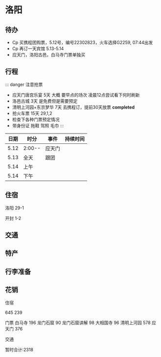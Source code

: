 # 洛阳

## 待办

* Cp 买携程团购票，5.12号，编号22302823，火车选择G2259, 07:44出发
* Cp 再订一天宾馆 5.13-5.14
* 应天门，洛阳古邑，白马寺门票单独买

## 行程


::: danger 注意抢票
* 应天门唐宫乐宴 5天 大概 要早点的场次 凌晨12点尝试看下何时刷新
* 洛邑古城 3天 是免费但是需要预定
* 清明上河园+东京梦华 7天 去携程订，提前30天放票 **completed**
* 抢火车票 15天 29,1,2
* 检查下各种门票预定情况
* 带身份证 拖鞋 驾照 毛巾
:::

| 日期 | 时分   | 事件   | 持续时间 |
| ---- | ------ | ------ | -------- |
| 5.12 | 2:00-- | 应天门 |          |
| 5.13 | 全天   | 跟团   |
| 5.14 | 上午   |        |          |
| 5.14 | 下午   |        |          |

## 住宿

洛阳 29-1

开封 1-2

## 交通

## 特产

## 行李准备

## 花销

住宿 

645 239

门票 
白马寺 196 龙门石窟 90 龙门石窟讲解 98 大相国寺 96 清明上河园 578 应天门 376

交通

暂时合计:2318